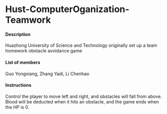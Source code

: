 # Hust-ComputerOganization-Teamwork

#### Description
Huazhong University of Science and Technology originally set up a team homework obstacle avoidance game

#### List of members
Guo Yongxiang, Zhang Yadi, Li Chenhao

#### Instructions
Control the player to move left and right, and obstacles will fall from above. Blood will be deducted when it hits an obstacle, and the game ends when the HP is 0.


